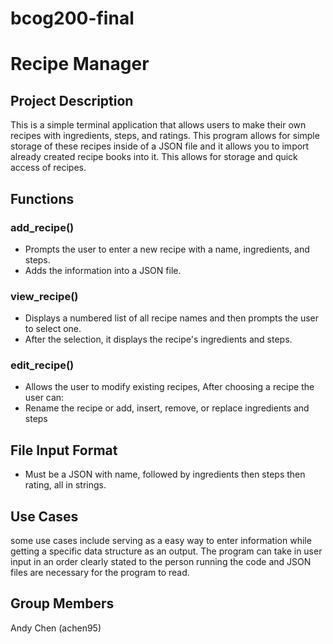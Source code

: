 # bcog200-final
# Recipe Manager

## Project Description
This is a simple terminal application that allows users to make their own recipes with ingredients, steps, and ratings. This program allows for simple storage of these recipes inside of a JSON file and it allows you to import already created recipe books into it. This allows for storage and quick access of recipes.

## Functions

### add_recipe()
- Prompts the user to enter a new recipe with a name, ingredients, and steps.
- Adds the information into a JSON file.

### view_recipe()
- Displays a numbered list of all recipe names and then prompts the user to select one.
- After the selection, it displays the recipe's ingredients and steps.

### edit_recipe()
- Allows the user to modify existing recipes, After choosing a recipe the user can:
- Rename the recipe or add, insert, remove, or replace ingredients and steps

## File Input Format
- Must be a JSON with name, followed by ingredients then steps then rating, all in strings.

## Use Cases
some use cases include serving as a easy way to enter information while getting a specific data structure as an output.
The program can take in user input in an order clearly stated to the person running the code and JSON files are necessary for the program to read.

## Group Members
Andy Chen (achen95)

